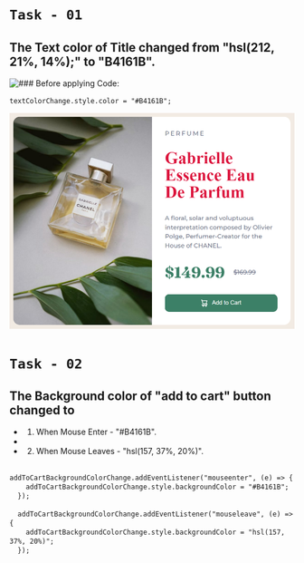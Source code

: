# `Task - 01`

## The Text color of Title changed from "hsl(212, 21%, 14%);" to "B4161B".

![### **Before applying Code:**
](./ass9.1-before.png)


```let textColorChange = document.querySelector(".caption > .title");
textColorChange.style.color = "#B4161B";
```

![### **After applying Code:**](./ass9.1-after.png)


# `Task - 02`

## The Background color of "add to cart" button changed to 
- 1. When Mouse Enter - "#B4161B".
- ![]()
- 2. When Mouse Leaves - "hsl(157, 37%, 20%)".


```let addToCartBackgroundColorChange = document.querySelector(".add-to-cart");

addToCartBackgroundColorChange.addEventListener("mouseenter", (e) => {
    addToCartBackgroundColorChange.style.backgroundColor = "#B4161B";
  });
  
  addToCartBackgroundColorChange.addEventListener("mouseleave", (e) => {
    addToCartBackgroundColorChange.style.backgroundColor = "hsl(157, 37%, 20%)";
  });
```  
